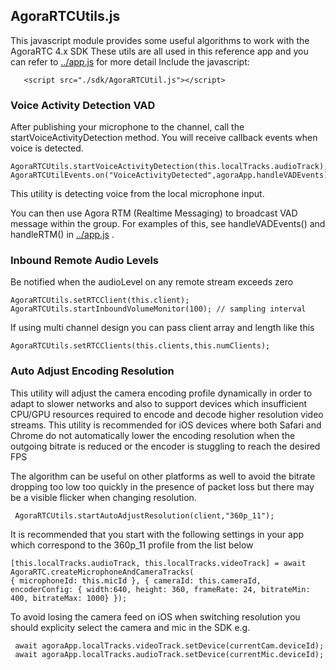 
## AgoraRTCUtils.js
This javascript module provides some useful algorithms to work with the AgoraRTC 4.x SDK
These utils are all used in this reference app and you can refer to [../app.js](../app.js) for more detail
Include the javascript:

       <script src="./sdk/AgoraRTCUtil.js"></script>

### Voice Activity Detection VAD
After publishing your microphone to the channel, call the startVoiceActivityDetection method.
You will receive callback events when voice is detected.

    AgoraRTCUtils.startVoiceActivityDetection(this.localTracks.audioTrack);
    AgoraRTCUtilEvents.on("VoiceActivityDetected",agoraApp.handleVADEvents);
   
This utility is detecting voice from the local microphone input.

You can then use Agora RTM (Realtime Messaging) to broadcast VAD message within the group.
For examples of this, see handleVADEvents() and handleRTM() in [../app.js](../app.js) .

### Inbound Remote Audio Levels
Be notified when the audioLevel on any remote stream exceeds zero

    AgoraRTCUtils.setRTCClient(this.client);
    AgoraRTCUtils.startInboundVolumeMonitor(100); // sampling interval
    
    
If using multi channel design you can pass client array and length like this

    AgoraRTCUtils.setRTCClients(this.clients,this.numClients);

### Auto Adjust Encoding Resolution
This utility will adjust the camera encoding profile dynamically in order to adapt to slower networks 
and also to support devices which insufficient CPU/GPU resources required to encode and decode higher resolution video streams.
This utility is recommended for iOS devices where both Safari and Chrome do not automatically 
lower the encoding resolution when the outgoing bitrate is reduced or the encoder is stuggling to reach the desired FPS

The algorithm can be useful on other platforms as well to avoid the bitrate dropping too low too quickly in the presence of packet loss 
but there may be a visible flicker when changing resolution. 


     AgoraRTCUtils.startAutoAdjustResolution(client,"360p_11");
  
It is recommended that you start with the following settings in your app which correspond to the 360p_11 profile from the list below
     
    [this.localTracks.audioTrack, this.localTracks.videoTrack] = await AgoraRTC.createMicrophoneAndCameraTracks(
    { microphoneId: this.micId }, { cameraId: this.cameraId, encoderConfig: { width:640, height: 360, frameRate: 24, bitrateMin: 400, bitrateMax: 1000} });

To avoid losing the camera feed on iOS when switching resolution you should explicity select the camera and mic in the SDK e.g.
     
     await agoraApp.localTracks.videoTrack.setDevice(currentCam.deviceId);
     await agoraApp.localTracks.audioTrack.setDevice(currentMic.deviceId);
